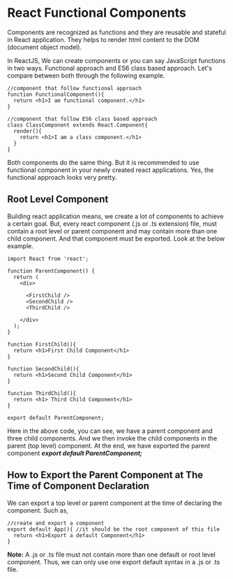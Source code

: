 # React Functional Components

Components are recognized as functions and they are reusable and stateful in React application. They helps to render html content to the DOM (document object model).

In ReactJS, We can create components or you can say JavaScript functions in two ways. Functional approach and ES6 class based approach. Let's compare between both through the following example.


```
//component that follow functional approach
function FunctionalComponent(){
  return <h1>I am functional component.</h1>
}

//component that follow ES6 class based approach
class ClassComponent extends React.Component{
  render(){
    return <h1>I am a class component.</h1>
  }
}
```

Both components do the same thing. But it is recommended to use functional component in your newly created react applications. Yes, the functional approach looks very pretty.

## Root Level Component

Building react application means, we create a lot of components to achieve a certain goal. But, every react component (.js or .ts extension) file, must contain a root level or parent component and may contain more than one child component. And that component must be exported. Look at the below example.


```
import React from 'react';

function ParentComponent() {
  return (
    <div>

      <FirstChild />
      <SecondChild />
      <ThirdChild />

    </div>
  );
}

function FirstChild(){
  return <h1>First Child Component</h1>
}

function SecondChild(){
  return <h1>Second Child Component</h1>
}

function ThirdChild(){
  return <h1> Third Child Component</h1>
}

export default ParentComponent;
```

Here in the above code, you can see, we have a parent component and three child components. And we then invoke the child components in the parent (top level) component. At the end, we have exported the parent component ***export default ParentComponent;***

## How to Export the Parent Component at The Time of Component Declaration

We can export a top level or parent component at the time of declaring the component. Such as,

```
//create and export a component
export default App(){ //it should be the root component of this file
  return <h1>Export a default Component</h1>
}
```

**Note:** A .js or .ts file must not contain more than one default or root level component. Thus, we can only use one export default syntax in a .js or .ts file.


